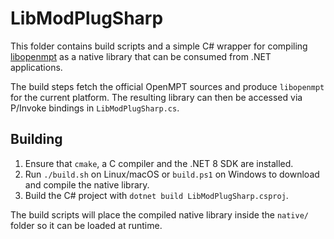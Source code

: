 # LibModPlugSharp

This folder contains build scripts and a simple C# wrapper for compiling
[libopenmpt](https://lib.openmpt.org/) as a native library that can be
consumed from .NET applications.

The build steps fetch the official OpenMPT sources and produce
`libopenmpt` for the current platform. The resulting library can then be
accessed via P/Invoke bindings in `LibModPlugSharp.cs`.

## Building

1. Ensure that `cmake`, a C compiler and the .NET 8 SDK are installed.
2. Run `./build.sh` on Linux/macOS or `build.ps1` on Windows to
   download and compile the native library.
3. Build the C# project with `dotnet build LibModPlugSharp.csproj`.

The build scripts will place the compiled native library inside the
`native/` folder so it can be loaded at runtime.
